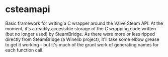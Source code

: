 csteamapi
=========

Basic framework for writing a C wrapper around the Valve Steam API.
At the moment, it's a readily accessible storage of the C wrapping code
written (but no longer used) by SteamBridge.  As there were more or
less ripped directly from SteamBridge (a Winelib project), it'll take
some elbow grease to get it working - but it's much of the grunt work
of generating names for each function call.
